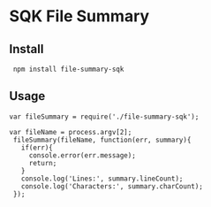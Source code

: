 # SQK File Summary

## Install
 ` npm install file-summary-sqk`

## Usage
````
var fileSummary = require('./file-summary-sqk');

var fileName = process.argv[2];
 fileSummary(fileName, function(err, summary){
   if(err){
     console.error(err.message);
     return;
   }
   console.log('Lines:', summary.lineCount);
   console.log('Characters:', summary.charCount);
 });
